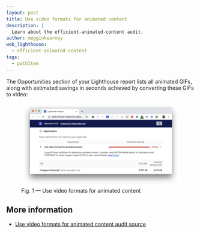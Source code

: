 ```yaml
---
layout: post
title: Use video formats for animated content
description: |
  Learn about the efficient-animated-content audit.
author: megginkearney
web_lighthouse:
  - efficient-animated-content
tags:
  - pathItem
---
```


The Opportunities section of your Lighthouse report lists
all animated GIFs, along with estimated savings in seconds
achieved by converting these GIFs to video:

<figure class="w-figure">
  <img class="w-screenshot w-screenshot--filled" src="efficient-animated-content.png" alt="Use video formats for animated content">
  <figcaption class="w-figcaption">
    Fig. 1 — Use video formats for animated content
  </figcaption>
</figure>

## More information

- [Use video formats for animated content audit source](https://github.com/GoogleChrome/lighthouse/blob/master/lighthouse-core/audits/byte-efficiency/efficient-animated-content.js)